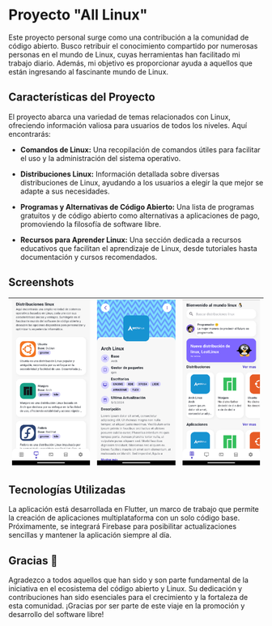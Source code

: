 
# Proyecto "All Linux"

Este proyecto personal surge como una contribución a la comunidad de código abierto. Busco retribuir el conocimiento compartido por numerosas personas en el mundo de Linux, cuyas herramientas han facilitado mi trabajo diario. Además, mi objetivo es proporcionar ayuda a aquellos que están ingresando al fascinante mundo de Linux.

## Características del Proyecto

El proyecto abarca una variedad de temas relacionados con Linux, ofreciendo información valiosa para usuarios de todos los niveles. Aquí encontrarás:

- **Comandos de Linux:** Una recopilación de comandos útiles para facilitar el uso y la administración del sistema operativo.
  
- **Distribuciones Linux:** Información detallada sobre diversas distribuciones de Linux, ayudando a los usuarios a elegir la que mejor se adapte a sus necesidades.

- **Programas y Alternativas de Código Abierto:** Una lista de programas gratuitos y de código abierto como alternativas a aplicaciones de pago, promoviendo la filosofía de software libre.

- **Recursos para Aprender Linux:** Una sección dedicada a recursos educativos que facilitan el aprendizaje de Linux, desde tutoriales hasta documentación y cursos recomendados.

## Screenshots
|  ![Imagen 3](ReadmeFiles/3.png)| ![Imagen 2](ReadmeFiles/2.png) | ![Imagen 1](ReadmeFiles/1.png) |
| --- | --- | --- |

## Tecnologías Utilizadas

La aplicación está desarrollada en Flutter, un marco de trabajo que permite la creación de aplicaciones multiplataforma con un solo código base. Próximamente, se integrará Firebase para posibilitar actualizaciones sencillas y mantener la aplicación siempre al día.


## Gracias 💙
Agradezco a todos aquellos que han sido y son parte fundamental de la iniciativa en el ecosistema del código abierto y Linux. Su dedicación y contribuciones han sido esenciales para el crecimiento y la fortaleza de esta comunidad. ¡Gracias por ser parte de este viaje en la promoción y desarrollo del software libre!
